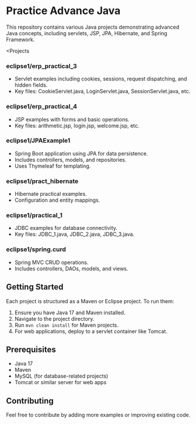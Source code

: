 # Practice Advance Java

This repository contains various Java projects demonstrating advanced Java concepts, including servlets, JSP, JPA, Hibernate, and Spring Framework.

<Projects

### eclipse1/erp_practical_3
- Servlet examples including cookies, sessions, request dispatching, and hidden fields.
- Key files: CookieServlet.java, LoginServlet.java, SessionServlet.java, etc.

### eclipse1/erp_practical_4
- JSP examples with forms and basic operations.
- Key files: arithmetic.jsp, login.jsp, welcome.jsp, etc.

### eclipse1/JPAExample1
- Spring Boot application using JPA for data persistence.
- Includes controllers, models, and repositories.
- Uses Thymeleaf for templating.

### eclipse1/pract_hibernate
- Hibernate practical examples.
- Configuration and entity mappings.

### eclipse1/practical_1
- JDBC examples for database connectivity.
- Key files: JDBC_1.java, JDBC_2.java, JDBC_3.java.

### eclipse1/spring.curd
- Spring MVC CRUD operations.
- Includes controllers, DAOs, models, and views.

## Getting Started

Each project is structured as a Maven or Eclipse project. To run them:

1. Ensure you have Java 17 and Maven installed.
2. Navigate to the project directory.
3. Run `mvn clean install` for Maven projects.
4. For web applications, deploy to a servlet container like Tomcat.

## Prerequisites

- Java 17
- Maven
- MySQL (for database-related projects)
- Tomcat or similar server for web apps

## Contributing

Feel free to contribute by adding more examples or improving existing code.
